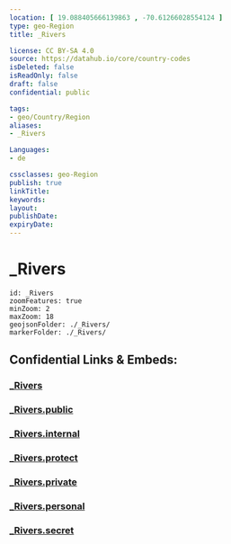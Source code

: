 ```yaml
---
location: [ 19.088405666139863 , -70.61266028554124 ] 
type: geo-Region
title: _Rivers

license: CC BY-SA 4.0
source: https://datahub.io/core/country-codes
isDeleted: false
isReadOnly: false
draft: false
confidential: public

tags:
- geo/Country/Region
aliases:
- _Rivers

Languages:
- de

cssclasses: geo-Region
publish: true
linkTitle: 
keywords: 
layout: 
publishDate: 
expiryDate: 
---
```


# _Rivers

```leaflet
id: _Rivers
zoomFeatures: true 
minZoom: 2 
maxZoom: 18
geojsonFolder: ./_Rivers/
markerFolder: ./_Rivers/
```


## Confidential Links & Embeds: 

### [_Rivers](/_Standards/Earth/Continent/America~Caribbean/Dominican_Rep/provinces~Dominican_Rep/La_Vega/_Rivers.md) 

### [_Rivers.public](/_public/Earth/Continent/America~Caribbean/Dominican_Rep/provinces~Dominican_Rep/La_Vega/_Rivers.public.md) 

### [_Rivers.internal](/_internal/Earth/Continent/America~Caribbean/Dominican_Rep/provinces~Dominican_Rep/La_Vega/_Rivers.internal.md) 

### [_Rivers.protect](/_protect/Earth/Continent/America~Caribbean/Dominican_Rep/provinces~Dominican_Rep/La_Vega/_Rivers.protect.md) 

### [_Rivers.private](/_private/Earth/Continent/America~Caribbean/Dominican_Rep/provinces~Dominican_Rep/La_Vega/_Rivers.private.md) 

### [_Rivers.personal](/_personal/Earth/Continent/America~Caribbean/Dominican_Rep/provinces~Dominican_Rep/La_Vega/_Rivers.personal.md) 

### [_Rivers.secret](/_secret/Earth/Continent/America~Caribbean/Dominican_Rep/provinces~Dominican_Rep/La_Vega/_Rivers.secret.md)

